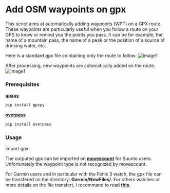# Add OSM waypoints on gpx
This script aims at automatically adding waypoints (WPT) on a GPX route. These waypoints are particularly useful when you follow a route on your GPS to know or remind you the points you pass. It can be for example, the name of a mountain pass, the name of a peak or the position of a source of drinking water, etc.

Here is a standard gpx file cointaining only the route to follow:
![image1](https://cloud.githubusercontent.com/assets/1937089/19481162/56d2f34a-954d-11e6-8f64-9121a9b0be76.png)

After processing, new waypoints are automatically added on the route.
![image1](https://cloud.githubusercontent.com/assets/1937089/19481195/6f72bb56-954d-11e6-8c2b-59dcf30ff800.png)

### Prerequisites

[**gpxpy**](https://github.com/tkrajina/gpxpy) 
```bash
pip install gpxpy
```
[**overpass**](https://github.com/mvexel/overpass-api-python-wrapper)
```bash
pip install overpass
```

### Usage


Import gpx:

The outputed gpx can be imported on [**movescount**](http://www.movescount.com/map) for Suunto users. Unfortunately the waypoint type is not recognized by movescount. 

For Garmin users and in particular with the Fēnix 3 watch, the gpx file can be transfered on the directory: **Garmin/NewFiles/**. For others watches or more details on the file transfert, I recommand to read [**this**](http://www.scarletfire.co.uk/transfer-gpx-file-to-garmin/).
